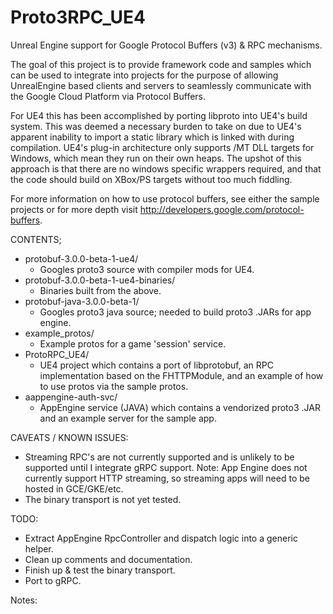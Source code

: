 # Proto3RPC_UE4
Unreal Engine support for Google Protocol Buffers (v3) &amp; RPC mechanisms.

The goal of this project is to provide framework code and samples which can be used
to integrate into projects for the purpose of allowing UnrealEngine based clients and
servers to seamlessly communicate with the Google Cloud Platform via Protocol Buffers.

For UE4 this has been accomplished by porting libproto into UE4's build system. This
was deemed a necessary burden to take on due to UE4's apparent inability to import
a static library which is linked with during compilation. UE4's plug-in architecture
only supports /MT DLL targets for Windows, which mean they run on their own heaps.
The upshot of this approach is that there are no windows specific wrappers required,
and that the code should build on XBox/PS targets without too much fiddling.

For more information on how to use protocol buffers, see either the sample projects
or for more depth visit http://developers.google.com/protocol-buffers.

CONTENTS;
  - protobuf-3.0.0-beta-1-ue4/
    - Googles proto3 source with compiler mods for UE4.
  - protobuf-3.0.0-beta-1-ue4-binaries/
    - Binaries built from the above.
  - protobuf-java-3.0.0-beta-1/
    - Googles proto3 java source; needed to build proto3 .JARs for app engine.
  - example_protos/ 
    - Example protos for a game 'session' service.
  - ProtoRPC_UE4/
    - UE4 project which contains a port of libprotobuf, an RPC implementation based
      on the FHTTPModule, and an example of how to use protos via the sample protos.
  - aappengine-auth-svc/
    - AppEngine service (JAVA) which contains a vendorized proto3 .JAR and
      an example server for the sample app.

CAVEATS / KNOWN ISSUES:
  - Streaming RPC's are not currently supported and is unlikely to be supported
    until I integrate gRPC support. Note: App Engine does not currently support
    HTTP streaming, so streaming apps will need to be hosted in GCE/GKE/etc.
  - The binary transport is not yet tested.

TODO:
  - Extract AppEngine RpcController and dispatch logic into a generic helper.
  - Clean up comments and documentation.
  - Finish up & test the binary transport.
  - Port to gRPC.

Notes:

